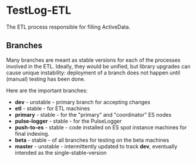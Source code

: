 TestLog-ETL
===========

The ETL process responsible for filling ActiveData.

Branches
--------

Many branches are meant as stable versions for each of the processes involved 
in the ETL.  Ideally, they would be unified, but library upgrades can cause 
unique instability: deployment of a branch does not happen until (manual) 
testing has been done.

Here are the important branches:

* **dev** - unstable - primary branch for accepting changes
* **etl** - stable - for ETL machines
* **primary** - stable - for the "primary" and "coordinator" ES nodes 
* **pulse-logger** - stable - for the PulseLogger
* **push-to-es** - stable - code installed on ES spot instance machines for 
final indexing. 
* **beta** - stable - of all branches for testing on the beta machines 
* **master** - unstable - intermittently updated to track **dev**, eventually 
intended as the single-stable-version 
